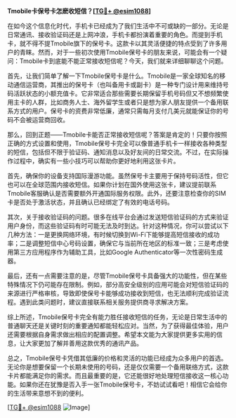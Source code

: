 **Tmobile卡保号卡怎麽收短信？[[TG💪+ @esim1088](https://t.me/s/esim1088)]**

在如今这个信息化时代，手机卡已经成为了我们生活中不可或缺的一部分。无论是日常通讯、接收验证码还是上网冲浪，手机卡都扮演着重要的角色。而提到手机卡，就不得不提Tmobile旗下的保号卡。这款卡以其灵活便捷的特点受到了许多用户的青睐。然而，对于一些初次使用Tmobile保号卡的朋友来说，可能会有一个疑问：Tmobile卡到底能不能正常接收短信呢？今天，我们就来详细聊聊这个问题。

首先，让我们简单了解一下Tmobile保号卡是什么。Tmobile是一家全球知名的移动通信运营商，其推出的保号卡（也叫备用卡或副卡）是一种专门设计用来维持号码活跃状态的小额充值卡。它非常适合那些需要长期保留手机号码但又不想频繁使用主卡的人群，比如商务人士、海外留学生或者只是想为家人朋友提供一个备用联系方式的用户。保号卡的资费非常低廉，通常只需每月支付几美元就能保证你的号码不会被运营商回收。

那么，回到正题——Tmobile卡能否正常接收短信呢？答案是肯定的！只要你按照正确的方式设置和使用，Tmobile保号卡完全可以像普通手机卡一样接收各种类型的短信，包括但不限于验证码、通知消息以及好友间的日常交流。不过，在实际操作过程中，确实有一些小技巧可以帮助你更好地利用这张卡片。

首先，确保你的设备支持国际漫游功能。虽然保号卡主要用于保持号码活性，但它也可以在全球范围内接收短信。如果你计划在国外使用这张卡，建议提前联系Tmobile客服确认是否需要额外开通国际服务权限。此外，还要注意检查你的SIM卡是否处于激活状态，并且确认已经绑定了有效的电话号码。

其次，关于接收验证码的问题。很多在线平台会通过发送短信验证码的方式来验证用户身份，而这些验证码有时可能无法及时到达。针对这种情况，你可以尝试以下几种方法：一是更换网络环境，有时候切换到Wi-Fi下能够提高短信接收的成功率；二是调整短信中心号码设置，确保它与当前所在地区的标准一致；三是考虑使用第三方应用程序作为辅助工具，比如Google Authenticator等一次性密码生成器。

最后，还有一点需要注意的是，尽管Tmobile保号卡具备强大的功能性，但在某些特殊情况下仍可能存在限制。例如，部分高安全级别的应用可能会对短信验证码的来源进行严格审核，导致即使保号卡能够成功接收到短信，也无法顺利完成验证流程。遇到此类问题时，建议直接联系相关服务提供商寻求解决方案。

综上所述，Tmobile保号卡完全有能力胜任接收短信的任务，无论是日常生活中的普通聊天还是关键时刻的重要通知都能轻松应对。当然，为了获得最佳体验，用户还需要根据自身需求做出相应的配置调整。希望本文能为大家提供更多实用的信息，让大家更加了解并善用这款优秀的通讯产品。

总之，Tmobile保号卡凭借其低廉的价格和灵活的功能已经成为众多用户的首选。无论你是想要保留一个长期未使用的号码，还是仅仅需要一个备用联络方式，这款卡片都能满足你的需求。而且最重要的是，它还能很好地处理短信接收这一核心功能。如果你还在犹豫是否入手一张Tmobile保号卡，不妨试试看吧！相信它会给你的生活带来意想不到的便利。

[[TG💪+ @esim1088](https://t.me/s/esim1088) ![Image](https://i.postimg.cc/4NQfJmqS/Snipaste-2025-05-13-00-14-12.png)]